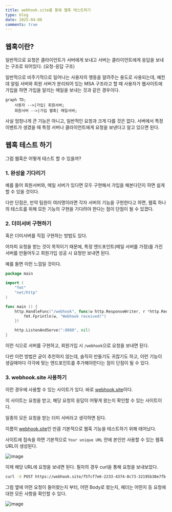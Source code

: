 ```yaml
---
title: webhook.site를 통해 웹훅 테스트하기
type: blog
date: 2025-04-08
comments: true
---
```


## 웹훅이란?
일반적으로 요청은 클라이언트가 서버에게 보내고 서버는 클라이언트에게 응답을 보내는 구조로 되어있다. (요청-응답 구조)

일반적으로 비주기적으로 일어나는 사용자의 행동을 알려주는 용도로 사용되는데, 예컨데 알림 서버와 회원 서버가 분리되어 있는 MSA 구조라고 할 때 사용자가 웹사이트에 가입을 하면 가입을 알리는 메일을 보내는 것과 같은 경우이다.

```mermaid
graph TD;
    사용자 -->|가입| 회원서버;
    회원서버 -->|가입 웹훅| 메일서버;
```

사실 엄청나게 큰 기능은 아니고, 일반적인 요청과 크게 다를 것은 없다. 서버에서 특정 이벤트가 생겼을 때 특정 서버나 클라이언트에게 요청을 보낸다고 알고 있으면 된다.

## 웹훅 테스트 하기
그럼 웹훅은 어떻게 테스트 할 수 있을까?

### 1. 완성을 기다리기
예를 들어 회원서버와, 메일 서버가 있다면 모두 구현해서 가입을 해본다던지 하면 쉽게 할 수 있을 것이다. 

다만 단점은, 만약 팀원이 여러명이라면 각자 서버의 기능을 구현한다고 하면, 웹훅 하나의 테스트를 위해 모든 기능의 구현을 기다려야 한다는 점이 단점이 될 수 있겠다.

### 2. 더미서버 구현하기
혹은 더미서버를 직접 구현하는 방법도 있다.

어차피 요청을 받는 것이 목적이기 때문에, 특정 엔드포인트(메일 서버를 가정)를 가진 서버를 만들어두고 회원가입 성공 시 요청만 보내면 된다.

예를 들면 이런 느낌일 것이다.
```go
package main

import (
    "fmt"
    "net/http"
)

func main () {
    http.HandleFunc("/webhook", func(w http.ResponseWriter, r *http.Request) {
        fmt.Fprintln(w, "Webhook received!")
    })

    http.ListenAndServe(":8080", nil)
}
```

이런 식으로 서버를 구현하고, 회원가입 시 `/webhook`으로 요청을 보내면 된다.

다만 이런 방법은 굳이 추천하지 않는데, 솔직히 만들기도 귀찮기도 하고, 이런 기능이 생길때마다 각각에 맞는 엔드포인트를 추가해야한다는 점이 단점이 될 수 있다.

### 3. webhook.site 사용하기
이런 경우에 사용할 수 있는 사이트가 있다. 바로 [webhook.site](https://webhook.site)이다.

이 사이트는 요청을 받고, 해당 요청의 응답이 어떻게 왔는지 확인할 수 있는 사이트이다.

일종의 모든 요청을 받는 더미 서버라고 생각하면 된다.

이름이 [webhook.site](https://webhook.site)인 만큼 기본적으로 웹훅 기능을 테스트하기 위해 태어났다.

사이트에 접속을 하면 기본적으로 `Your unique URL` 란에 본인만 사용할 수 있는 웹훅 URL이 생성된다.

![image](/images/web/webhook-site-1744548964663.png)

이제 해당 URL에 요청을 보내면 된다. 필자의 경우 curl을 통해 요청을 보내보았다.

```bash
curl -X POST https://webhook.site/f5fcf7e6-2233-4374-8c73-32195b38e7fb -H "Content-Type: application/json" -d '{"name":"test"}'
```

그럼 옆에 어떤 요청이 들어왔는지 부터, 어떤 Body로 왔는지, 헤더는 어떤지 등 요청에 대한 모든 사항을 확인할 수 있다.

![image](/images/web/webhook-site-1744549082978.png)
